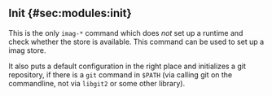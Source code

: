## Init {#sec:modules:init}

This is the only `imag-*` command which does _not_ set up a runtime and check
whether the store is available. This command can be used to set up a imag store.

It also puts a default configuration in the right place and initializes a git
repository, if there is a `git` command in `$PATH` (via calling git on the
commandline, not via `libgit2` or some other library).

